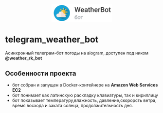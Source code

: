 <p align="center">
    <a href="https://github.com/Railkhayrullin" target="_blank" rel="noopener noreferrer">
        <img width="200" src="logo.png" title="telegram_weather_bot">
    </a>
</p>

# telegram_weather_bot
Асинхронный телеграм-бот погоды на aiogram, доступен под ником <strong>@weather_rk_bot</strong>

## Особенности проекта
- бот собран и запущен в Docker-контейнере на <strong>Amazon Web Services EC2</strong>
- бот понимает как латинскую раскладку клавиатуры, так и кириллицу
- бот показывает температуру,влажность, давление,скорорсть ветра, время восхода и заката солнца, продолжительность дня.
